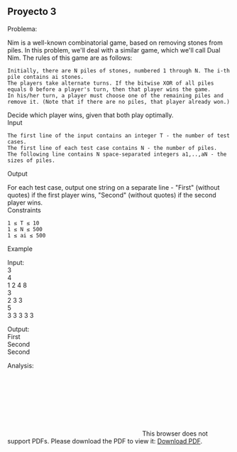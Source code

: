Proyecto 3
-------------------------------------------------------------------------------------------------------------------

Problema:  
  
Nim is a well-known combinatorial game, based on removing stones from piles. In this problem, we'll deal with a similar game, which we'll call Dual Nim. The rules of this game are as follows:  
  
    Initially, there are N piles of stones, numbered 1 through N. The i-th pile contains ai stones.
    The players take alternate turns. If the bitwise XOR of all piles equals 0 before a player's turn, then that player wins the game.
    In his/her turn, a player must choose one of the remaining piles and remove it. (Note that if there are no piles, that player already won.)
  
Decide which player wins, given that both play optimally.  
Input  
  
    The first line of the input contains an integer T - the number of test cases.
    The first line of each test case contains N - the number of piles.
    The following line contains N space-separated integers a1,..,aN - the sizes of piles.
  
Output  
  
For each test case, output one string on a separate line - "First" (without quotes) if the first player wins, "Second" (without quotes) if the second player wins.  
Constraints  
  
    1 ≤ T ≤ 10
    1 ≤ N ≤ 500
    1 ≤ ai ≤ 500
  
Example  
  
Input:  
3  
4  
1 2 4 8  
3  
2 3 3  
5  
3 3 3 3 3  
  
Output:  
First  
Second  
Second  
  
Analysis:   
<object data="https://github.com/HumbertoM10/pavanzada-2018/raw/master/Proyectos/Proyecto2/Readme%20(Word).pdf" type="application/pdf" width="700px" height="700px">
    <embed src="https://github.com/HumbertoM10/pavanzada-2018/raw/master/Proyectos/Proyecto3/Readme%20(PDF).pdf">
        This browser does not support PDFs. Please download the PDF to view it: <a href="https://github.com/HumbertoM10/pavanzada-2018/raw/master/Proyectos/Proyecto2/Readme%20(Word).pdf">Download PDF</a>.</p>
    </embed>
</object>
